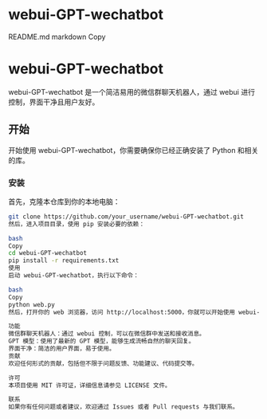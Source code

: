 # webui-GPT-wechatbot
README.md
markdown
Copy
# webui-GPT-wechatbot

webui-GPT-wechatbot 是一个简洁易用的微信群聊天机器人，通过 webui 进行控制，界面干净且用户友好。

## 开始

开始使用 webui-GPT-wechatbot，你需要确保你已经正确安装了 Python 和相关的库。

### 安装

首先，克隆本仓库到你的本地电脑：

```bash
git clone https://github.com/your_username/webui-GPT-wechatbot.git
然后，进入项目目录，使用 pip 安装必要的依赖：

bash
Copy
cd webui-GPT-wechatbot
pip install -r requirements.txt
使用
启动 webui-GPT-wechatbot，执行以下命令：

bash
Copy
python web.py
然后，打开你的 web 浏览器，访问 http://localhost:5000，你就可以开始使用 webui-GPT-wechatbot 了。

功能
微信群聊天机器人：通过 webui 控制，可以在微信群中发送和接收消息。
GPT 模型：使用了最新的 GPT 模型，能够生成流畅自然的聊天回复。
界面干净：简洁的用户界面，易于使用。
贡献
欢迎任何形式的贡献，包括但不限于问题反馈、功能建议、代码提交等。

许可
本项目使用 MIT 许可证，详细信息请参见 LICENSE 文件。

联系
如果你有任何问题或者建议，欢迎通过 Issues 或者 Pull requests 与我们联系。

